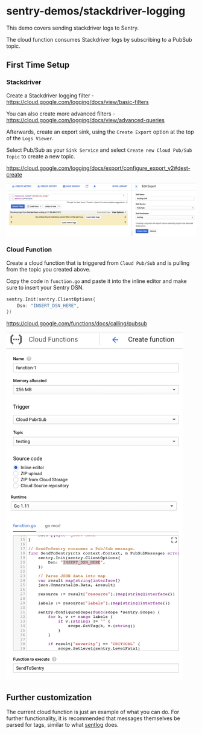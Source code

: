 # sentry-demos/stackdriver-logging

This demo covers sending stackdriver logs to Sentry.

The cloud function consumes Stackdriver logs by subscribing to a PubSub topic.

## First Time Setup

### Stackdriver

Create a Stackdriver logging filter - https://cloud.google.com/logging/docs/view/basic-filters

You can also create more advanced filters - https://cloud.google.com/logging/docs/view/advanced-queries

Afterwards, create an export sink, using the `Create Export` option at the top of the `Logs Viewer`.

Select Pub/Sub as your `Sink Service` and select `Create new Cloud Pub/Sub Topic` to create a new topic.

https://cloud.google.com/logging/docs/export/configure_export_v2#dest-create

![Log Export View](./images/sink-export.png?raw=true)

### Cloud Function

Create a cloud function that is triggered from `Cloud Pub/Sub` and is pulling from the topic you created above.

Copy the code in `function.go` and paste it into the inline editor and make sure to insert your Sentry DSN.

```go
sentry.Init(sentry.ClientOptions{
    Dsn: "INSERT_DSN_HERE",
})
```

https://cloud.google.com/functions/docs/calling/pubsub

![Cloud Function Creation Screen](./images/cloudfunction.png?raw=true)

## Further customization

The current cloud function is just an example of what you can do. For further functionality, it is recommended that messages themselves be parsed for tags, similar to what [sentlog](https://github.com/getsentry/sentlog) does.
